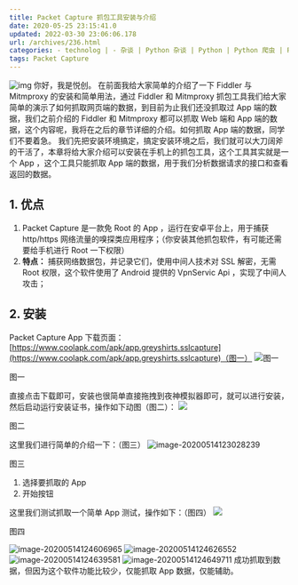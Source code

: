 ```yaml
---
title: Packet Capture 抓包工具安装与介绍
date: 2020-05-25 23:15:41.0
updated: 2022-03-30 23:06:06.178
url: /archives/236.html
categories: - technolog | - 杂谈 | Python 杂谈 | Python | Python 爬虫 | Python 爬虫 App
tags: Packet Capture
---
```




![img](https://images-aiyc-1301641396.cos.ap-guangzhou.myqcloud.com/20200525230232.jpg) 你好，我是悦创。 在前面我给大家简单的介绍了一下 Fiddler 与 Mitmproxy 的安装和简单用法，通过 Fiddler 和 Mitmproxy 抓包工具我们给大家简单的演示了如何抓取网页端的数据，到目前为止我们还没抓取过 App 端的数据，我们之前介绍的 Fiddler 和 Mitmproxy 都可以抓取 Web 端和 App 端的数据，这个内容呢，我将在之后的章节详细的介绍。如何抓取 App 端的数据，同学们不要着急。 我们先把安装环境搞定，搞定安装环境之后，我们就可以大刀阔斧的干活了，本章将给大家介绍可以安装在手机上的抓包工具，这个工具其实就是一个 App ，这个工具只能抓取 App 端的数据，用于我们分析数据请求的接口和查看返回的数据。

## 1\. 优点

1.  Packet Capture 是一款免 Root 的 App ，运行在安卓平台上，用于捕获 http/https 网络流量的嗅探类应用程序；（你安装其他抓包软件，有可能还需要给手机进行 Root 一下权限）
2.  **特点：** 捕获网络数据包，并记录它们，使用中间人技术对 SSL 解密，无需 Root 权限，这个软件使用了 Android 提供的 VpnServic Api ，实现了中间人攻击；

## 2\. 安装

Packet Capture App 下载页面：[https://www.coolapk.com/apk/app.greyshirts.sslcapture](https://www.coolapk.com/apk/app.greyshirts.sslcapture)（图一） ![图一](https://images-aiyc-1301641396.cos.ap-guangzhou.myqcloud.com/20200525230308.png)

图一

直接点击下载即可，安装也很简单直接拖拽到夜神模拟器即可，就可以进行安装，然后启动运行安装证书，操作如下动图（图二）： ![](https://images-aiyc-1301641396.cos.ap-guangzhou.myqcloud.com/20200525230318.gif)

图二

这里我们进行简单的介绍一下：（图三） ![image-20200514123028239](https://images-aiyc-1301641396.cos.ap-guangzhou.myqcloud.com/20200525230336.png)

图三

1.  选择要抓取的 App
2.  开始按钮

这里我们测试抓取一个简单 App 测试，操作如下：（图四） ![](https://images-aiyc-1301641396.cos.ap-guangzhou.myqcloud.com/20200525231223.gif)

图四

![image-20200514124606965](https://images-aiyc-1301641396.cos.ap-guangzhou.myqcloud.com/20200525231314.png) ![image-20200514124626552](https://images-aiyc-1301641396.cos.ap-guangzhou.myqcloud.com/20200712161012.png) ![image-20200514124639581](https://images-aiyc-1301641396.cos.ap-guangzhou.myqcloud.com/20200525231319.png) ![image-20200514124649711](https://images-aiyc-1301641396.cos.ap-guangzhou.myqcloud.com/20200525231335.png) 成功抓取到数据，但因为这个软件功能比较少，仅能抓取 App 数据，仅能辅助。
